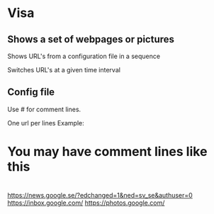 Visa
====


Shows a set of webpages or pictures
-----------------------------------

Shows URL's from a configuration file in a sequence

Switches URL's at a given time interval

Config file
-----------

Use # for comment lines.

One url per lines
Example:

# You may have comment lines like this
#
https://news.google.se/?edchanged=1&ned=sv_se&authuser=0
https://inbox.google.com/
https://photos.google.com/


